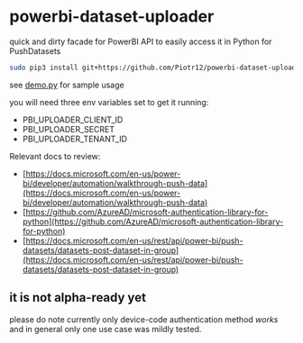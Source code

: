 # powerbi-dataset-uploader
quick and dirty facade for PowerBI API to easily access it in Python for PushDatasets 

```bash
sudo pip3 install git+https://github.com/Piotr12/powerbi-dataset-uploader.git #or something similar to get it installed
```

see [demo.py](demo.py) for sample usage

you will need three env variables set to get it running:
+ PBI_UPLOADER_CLIENT_ID
+ PBI_UPLOADER_SECRET
+ PBI_UPLOADER_TENANT_ID

Relevant docs to review:
+ [https://docs.microsoft.com/en-us/power-bi/developer/automation/walkthrough-push-data](https://docs.microsoft.com/en-us/power-bi/developer/automation/walkthrough-push-data)
+ [https://github.com/AzureAD/microsoft-authentication-library-for-python](https://github.com/AzureAD/microsoft-authentication-library-for-python)
+ [https://docs.microsoft.com/en-us/rest/api/power-bi/push-datasets/datasets-post-dataset-in-group](https://docs.microsoft.com/en-us/rest/api/power-bi/push-datasets/datasets-post-dataset-in-group)

## it is not alpha-ready yet

please do note currently only device-code authentication method *works* and in general only one use case was mildly tested. 
